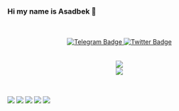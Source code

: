 ### Hi my name is Asadbek 👋

<!--
**faxriddinovasadbek/faxriddinovasadbek** is a ✨ _special_ ✨ repository because its `README.md` (this file) appears on your GitHub profile.

Here are some ideas to get you started:

- 🔭 I’m currently working on ...
- 🌱 I’m currently learning ...
- 👯 I’m looking to collaborate on ...
- 🤔 I’m looking for help with ...
- 💬 Ask me about ...
- 📫 How to reach me: ...
- 😄 Pronouns: ...
- ⚡ Fun fact: ...
-->



<br>
<br>
<div align="center">
 </a> 
  <a href="https://t.me/Asad15576">
    <img src="https://img.shields.io/badge/Telegram-blue?style=for-the-badge&logo=telegram&logoColor=white" alt="Telegram Badge"/>
  </a>
  <a href="https://www.linkedin.com/in/asadbek-faxriddinov/">
    <img src="https://img.shields.io/badge/LinkedIn-blue?style=for-the-badge&logo=linkedin&logoColor=white" alt="Twitter Badge"/>
  </a>
  <br>
  <br>

  <br/>
<div align="center">
    <img src="https://skillicons.dev/icons?i=git,github,linux,python,c" /><br>
    <img src="https://skillicons.dev/icons?i=vscode,linkedin,mysql,go,postgresql" /><br>
</div>
</div>
  <br>
  <br>

![](http://github-profile-summary-cards.vercel.app/api/cards/profile-details?username=faxriddinovasadbek&theme=algolia) 
![](http://github-profile-summary-cards.vercel.app/api/cards/repos-per-language?username=faxriddinovasadbek&theme=algolia) 
![](http://github-profile-summary-cards.vercel.app/api/cards/most-commit-language?username=faxriddinovasadbek&theme=algolia) 
![](http://github-profile-summary-cards.vercel.app/api/cards/stats?username=faxriddinovasadbek&theme=algolia) 
![](http://github-profile-summary-cards.vercel.app/api/cards/productive-time?username=faxriddinovasadbek&theme=algolia&utcOffset=8) 

